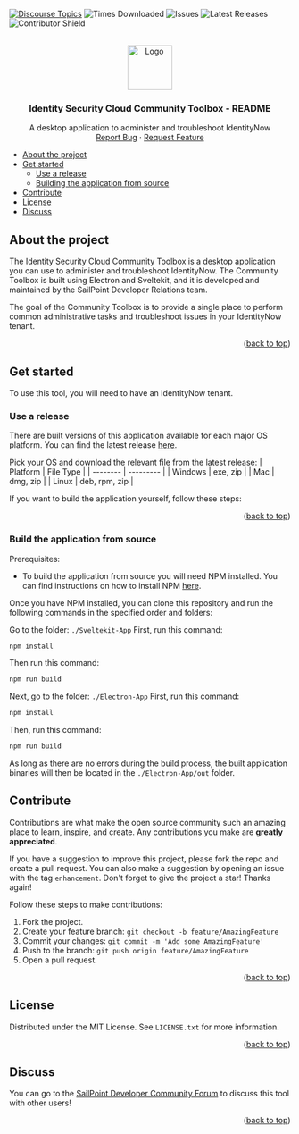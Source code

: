 <a id="readme-top"></a>

<!-- PROJECT SHIELDS -->
[![Discourse Topics][discourse-shield]][discourse-url]
![Times Downloaded][downloads-shield]
![Issues][issues-shield]
![Latest Releases][release-shield]
![Contributor Shield][contributor-shield]


<!-- [discourse-shield]: https://img.shields.io/discourse/topics?label=Discuss%20This%20Tool&server=https%3A%2F%2Fdeveloper.sailpoint.com%2Fdiscuss -->
[discourse-shield]: https://img.shields.io/badge/Discuss_This_Tool-0033a1
[discourse-url]: [https://developer.sailpoint.com/discuss/t/isc-community-toolbox/26588](https://developer.sailpoint.com/discuss/t/isc-community-toolbox/26588)
[downloads-shield]: https://img.shields.io/github/downloads/sailpoint-oss/isc-community-toolbox/total?label=Downloads
[issues-shield]:https://img.shields.io/github/issues/sailpoint-oss/isc-community-toolbox?label=Issues
[release-shield]: https://img.shields.io/github/v/tag/sailpoint-oss/isc-community-toolbox?label=Current%20Release
[contributor-shield]:https://img.shields.io/github/contributors/sailpoint-oss/isc-community-toolbox?label=Contributors

[product-screenshot]: ./assets/images/isc-community-toolbox-output.png

<!-- PROJECT LOGO -->
<br />
<div align="center">
  <a href="https://github.com/othneildrew/Best-README-Template">
    <img src="https://avatars.githubusercontent.com/u/63106368?s=200&v=4" alt="Logo" width="80" height="80">
  </a>

  <h3 align="center">Identity Security Cloud Community Toolbox - README</h3>

  <p align="center">
    A desktop application to administer and troubleshoot IdentityNow
    <br />
    <a href="https://github.com/sailpoint-oss/isc-community-toolbox/issues/new?assignees=&labels=bug&projects=&template=bug-report.md&title=%5BBUG%5D+Your+Bug+Report+Here">Report Bug</a>
    ·
    <a href="https://github.com/sailpoint-oss/isc-community-toolbox/issues/new?assignees=&labels=enhancement&projects=&template=feature-request.md&title=%5BFEATURE%5D+Your+Feature+Request+Here+">Request Feature</a>
  </p>
</div>

- [About the project](#about-the-project)
- [Get started](#get-started)
  - [Use a release](#use-a-release)
  - [Building the application from source](#build-the-application-from-source)
- [Contribute](#contribute)
- [License](#license)
- [Discuss](#discuss)


<!-- ABOUT THE PROJECT -->
## About the project

<!-- <div align="center">
<img src="./assets/images/isc-community-toolbox-output.png" width="500" height="" style="text-align:center">
</div> -->

The Identity Security Cloud Community Toolbox is a desktop application you can use to administer and troubleshoot IdentityNow. The Community Toolbox is built using Electron and Sveltekit, and it is developed and maintained by the SailPoint Developer Relations team. 

The goal of the Community Toolbox is to provide a single place to perform common administrative tasks and troubleshoot issues in your IdentityNow tenant.

<p align="right">(<a href="#readme-top">back to top</a>)</p>

<!-- GETTING STARTED -->
## Get started

To use this tool, you will need to have an IdentityNow tenant. 

### Use a release

There are built versions of this application available for each major OS platform. You can find the latest release [here](https://github.com/sailpoint-oss/isc-community-toolbox/releases/latest). 

Pick your OS and download the relevant file from the latest release:
| Platform | File Type |
| -------- | --------- |
| Windows  | exe, zip  |
| Mac      | dmg, zip  |
| Linux    | deb, rpm, zip |

If you want to build the application yourself, follow these steps:

<p align="right">(<a href="#readme-top">back to top</a>)</p>

### Build the application from source

Prerequisites:
* To build the application from source you will need NPM installed. You can find instructions on how to install NPM [here](https://docs.npmjs.com/downloading-and-installing-node-js-and-npm).

Once you have NPM installed, you can clone this repository and run the following commands in the specified order and folders:

Go to the folder: `./Sveltekit-App`
First, run this command:
```bash
npm install
```

Then run this command:
```bash
npm run build
```

Next, go to the folder: `./Electron-App`
First, run this command: 
```bash
npm install
```

Then, run this command:
```bash
npm run build
```

As long as there are no errors during the build process, the built application binaries will then be located in the `./Electron-App/out` folder.


<!-- CONTRIBUTING -->
## Contribute

Contributions are what make the open source community such an amazing place to learn, inspire, and create. Any contributions you make are **greatly appreciated**.

If you have a suggestion to improve this project, please fork the repo and create a pull request. You can also make a suggestion by opening an issue with the tag `enhancement`.
Don't forget to give the project a star! Thanks again!

Follow these steps to make contributions:

1. Fork the project.
2. Create your feature branch: `git checkout -b feature/AmazingFeature`
3. Commit your changes: `git commit -m 'Add some AmazingFeature'`
4. Push to the branch: `git push origin feature/AmazingFeature`
5. Open a pull request. 

<p align="right">(<a href="#readme-top">back to top</a>)</p>

<!-- LICENSE -->
## License

Distributed under the MIT License. See `LICENSE.txt` for more information.

<p align="right">(<a href="#readme-top">back to top</a>)</p>

<!-- CONTACT -->
## Discuss
You can go to the [SailPoint Developer Community Forum](https://developer.sailpoint.com/discuss/t/isc-community-toolbox/26588) to discuss this tool with other users! 

<p align="right">(<a href="#readme-top">back to top</a>)</p>
